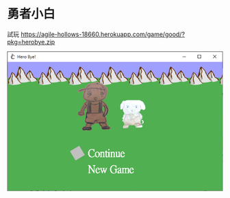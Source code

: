 # 勇者小白

試玩 https://agile-hollows-18660.herokuapp.com/game/good/?pkg=herobye.zip

![image](title.png)
